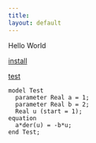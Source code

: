 ```yaml
---
title:
layout: default
---
```


Hello World

[install](install/index.md)

[test](test/index.md)

```modelica
model Test
  parameter Real a = 1;
  parameter Real b = 2;
  Real u (start = 1);
equation
  a*der(u) = -b*u;
end Test;
```
